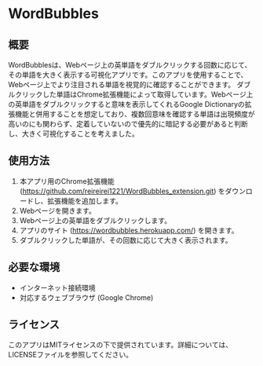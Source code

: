 # WordBubbles

## 概要
WordBubblesは、Webページ上の英単語をダブルクリックする回数に応じて、その単語を大きく表示する可視化アプリです。このアプリを使用することで、Webページ上でより注目される単語を視覚的に確認することができます。
ダブルクリックした単語はChrome拡張機能によって取得しています。Webページ上の英単語をダブルクリックすると意味を表示してくれるGoogle Dictionaryの拡張機能と併用することを想定しており、複数回意味を確認する単語は出現頻度が高いのにも関わらず、定着していないので優先的に暗記する必要があると判断し、大きく可視化することを考えました。

## 使用方法
1. 本アプリ用のChrome拡張機能 (https://github.com/reireirei1221/WordBubbles_extension.git) をダウンロードし、拡張機能を追加します。
1. Webページを開きます。
2. Webページ上の英単語をダブルクリックします。
3. アプリのサイト (https://wordbubbles.herokuapp.com/) を開きます。
4. ダブルクリックした単語が、その回数に応じて大きく表示されます。

## 必要な環境
- インターネット接続環境
- 対応するウェブブラウザ (Google Chrome)

## ライセンス
このアプリはMITライセンスの下で提供されています。詳細については、LICENSEファイルを参照してください。
